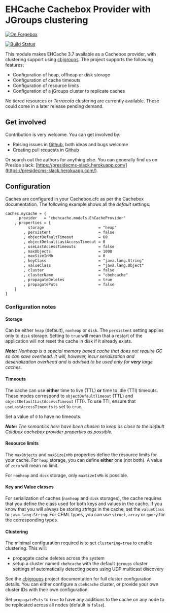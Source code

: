 # EHCache Cachebox Provider with JGroups clustering

[![On Forgebox](https://forgebox.io/api/v1/entry/cbehcache/badges/version)](https://forgebox.io/view/cbehcache)

[![Build Status](https://travis-ci.org/pixl8/cbehcache.svg?branch=stable)](https://travis-ci.org/pixl8/cbehcache)


This module makes EHCache 3.7 available as a Cachebox provider, with clustering support using [cbjgroups](https://forgebox.io/view/cbjgroups). The project supports the following features:

* Configuration of heap, offheap or disk storage
* Configuration of cache timeouts
* Configuration of resource limits
* Configuration of a jGroups cluster to replicate caches

No tiered resources or _Terracota_ clustering are currently available. These could come in a later release pending demand.

## Get involved

Contribution is very welcome. You can get involved by:

* Raising issues in [Github](https://github.com/pixl8/cbehcache), both ideas and bugs welcome
* Creating pull requests in [Github](https://github.com/pixl8/cbehcache)

Or search out the authors for anything else. You can generally find us on Preside slack: [https://presidecms-slack.herokuapp.com/](https://presidecms-slack.herokuapp.com/).

## Configuration

Caches are configured in your Cachebox.cfc as per the Cachebox documentation. The following example shows all the _default_ settings:

```cfc
caches.mycache = {
      provider   = "cbehcache.models.EhCacheProvider"
    , properties = {
		  storage                        = "heap"
		, persistent                     = false
		, objectDefaultTimeout           = 60
		, objectDefaultLastAccessTimeout = 0
		, useLastAccessTimeouts          = false
		, maxObjects                     = 1000
		, maxSizeInMb                    = 0
		, keyClass                       = "java.lang.String"
		, valueClass                     = "java.lang.Object"
		, cluster                        = false
		, clusterName                    = "cbehcache"
		, propagateDeletes               = true
		, propagatePuts                  = false
	}
}
```

### Configuration notes

#### Storage

Can be either `heap` (default), `nonheap` or `disk`. The `persistent` setting applies only to `disk` storage. Setting to `true` will mean that a restart of the application will not reset the cache in disk if it already exists.

_**Note:** Nonheap is a special memory based cache that does not require GC so can save overhead. It will, however, incur serialization and deserialization overhead and is advised to be used only for **very** large caches._

#### Timeouts

The cache can use **either** time to live (TTL) **or** time to idle (TTI) timeouts. These modes correspond to `objectDefaultTimeout` (TTL) and `objectDefaultLastAccessTimeout` (TTI). To use TTI, ensure that `useLastAccessTimeouts` is set to `true`. 

Set a value of `0` to have no timeouts.

_**Note:** The semantics here have been chosen to keep as close to the default Coldbox cachebox provider properties as possible._

#### Resource limits

The `maxObjects` and `maxSizeInMb` properties define the resource limits for your cache. For `heap` storage, you can define **either** one (not both). A value of `zero` will mean no limit. 

For `nonheap` and `disk` storage, only `maxSizeInMb` is possible.

#### Key and Value classes

For serialization of caches (`nonheap` and `disk` storages), the cache requires that you define the class used for both keys and values in the cache. If you know that you will always be storing _strings_ in the cache, set the `valueClass` to `java.lang.String`. For CFML types, you can use `struct`, `array` or `query` for the corresponding types.

#### Clustering

The minimal configuration required is to set `clustering=true` to enable clustering. This will:

* propagate cache deletes across the system 
* setup a cluster named `cbehcache` with the default `jgroups` cluster settings of automatically detecting peers using UDP multicast discovery

See the [cbjgroups](https://github.com/pixl8/cbjgroups) project documentation for full cluster configuration details. You can either configure a `cbehcache` cluster, or provide your own cluster IDs with their own configuration.

Set `propagatePuts` to `true` to have any additions to the cache on any node to be replicated across all nodes (default is `false`).



